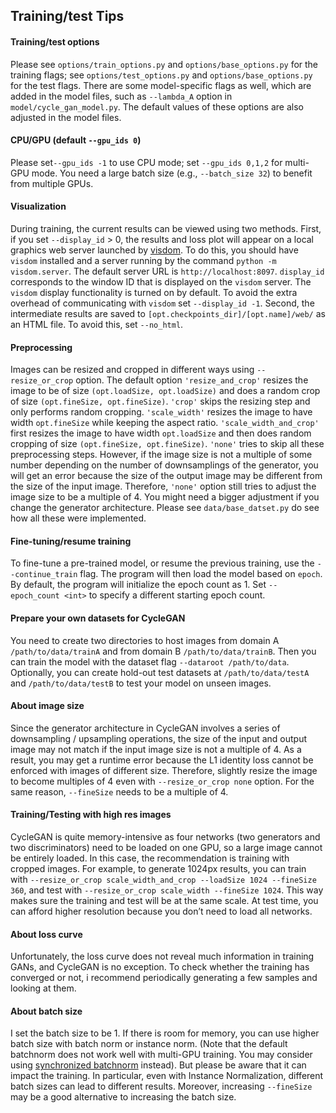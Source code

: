## Training/test Tips
#### Training/test options
Please see `options/train_options.py` and `options/base_options.py` for the training flags; see `options/test_options.py` and `options/base_options.py` for the test flags. There are some model-specific flags as well, which are added in the model files, such as `--lambda_A` option in `model/cycle_gan_model.py`. The default values of these options are also adjusted in the model files.
#### CPU/GPU (default `--gpu_ids 0`)
Please set`--gpu_ids -1` to use CPU mode; set `--gpu_ids 0,1,2` for multi-GPU mode. You need a large batch size (e.g., `--batch_size 32`) to benefit from multiple GPUs.

#### Visualization
During training, the current results can be viewed using two methods. First, if you set `--display_id` > 0, the results and loss plot will appear on a local graphics web server launched by [visdom](https://github.com/facebookresearch/visdom). To do this, you should have `visdom` installed and a server running by the command `python -m visdom.server`. The default server URL is `http://localhost:8097`. `display_id` corresponds to the window ID that is displayed on the `visdom` server. The `visdom` display functionality is turned on by default. To avoid the extra overhead of communicating with `visdom` set `--display_id -1`. Second, the intermediate results are saved to `[opt.checkpoints_dir]/[opt.name]/web/` as an HTML file. To avoid this, set `--no_html`.

#### Preprocessing
 Images can be resized and cropped in different ways using `--resize_or_crop` option. The default option `'resize_and_crop'` resizes the image to be of size `(opt.loadSize, opt.loadSize)` and does a random crop of size `(opt.fineSize, opt.fineSize)`. `'crop'` skips the resizing step and only performs random cropping. `'scale_width'` resizes the image to have width `opt.fineSize` while keeping the aspect ratio. `'scale_width_and_crop'` first resizes the image to have width `opt.loadSize` and then does random cropping of size `(opt.fineSize, opt.fineSize)`. `'none'` tries to skip all these preprocessing steps. However, if the image size is not a multiple of some number depending on the number of downsamplings of the generator, you will get an error because the size of the output image may be different from the size of the input image. Therefore, `'none'` option still tries to adjust the image size to be a multiple of 4. You might need a bigger adjustment if you change the generator architecture. Please see `data/base_datset.py` do see how all these were implemented.

#### Fine-tuning/resume training
To fine-tune a pre-trained model, or resume the previous training, use the `--continue_train` flag. The program will then load the model based on `epoch`. By default, the program will initialize the epoch count as 1. Set `--epoch_count <int>` to specify a different starting epoch count.


#### Prepare your own datasets for CycleGAN
You need to create two directories to host images from domain A `/path/to/data/trainA` and from domain B `/path/to/data/trainB`. Then you can train the model with the dataset flag `--dataroot /path/to/data`. Optionally, you can create hold-out test datasets at `/path/to/data/testA` and `/path/to/data/testB` to test your model on unseen images.


#### About image size
 Since the generator architecture in CycleGAN involves a series of downsampling / upsampling operations, the size of the input and output image may not match if the input image size is not a multiple of 4. As a result, you may get a runtime error because the L1 identity loss cannot be enforced with images of different size. Therefore, slightly resize the image to become multiples of 4 even with `--resize_or_crop none` option. For the same reason, `--fineSize` needs to be a multiple of 4.

#### Training/Testing with high res images
CycleGAN is quite memory-intensive as four networks (two generators and two discriminators) need to be loaded on one GPU, so a large image cannot be entirely loaded. In this case, the recommendation is training with cropped images. For example, to generate 1024px results, you can train with `--resize_or_crop scale_width_and_crop --loadSize 1024 --fineSize 360`, and test with `--resize_or_crop scale_width --fineSize 1024`. This way makes sure the training and test will be at the same scale. At test time, you can afford higher resolution because you don’t need to load all networks.

#### About loss curve
Unfortunately, the loss curve does not reveal much information in training GANs, and CycleGAN is no exception. To check whether the training has converged or not, i recommend periodically generating a few samples and looking at them.

#### About batch size
I set the batch size to be 1. If there is room for memory, you can use higher batch size with batch norm or instance norm. (Note that the default batchnorm does not work well with multi-GPU training. You may consider using [synchronized batchnorm](https://github.com/vacancy/Synchronized-BatchNorm-PyTorch) instead). But please be aware that it can impact the training. In particular, even with Instance Normalization, different batch sizes can lead to different results. Moreover, increasing `--fineSize` may be a good alternative to increasing the batch size.
